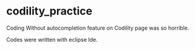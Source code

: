 # codility_practice

Coding Without autocompletion feature on Codility page was so horrible.

Codes were written with eclipse Ide.



